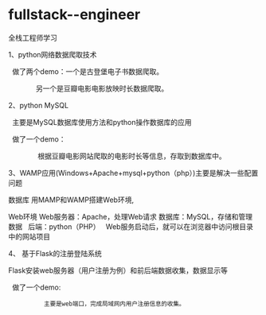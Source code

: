 # fullstack--engineer
全栈工程师学习

1、python网络数据爬取技术

   做了两个demo：一个是古登堡电子书数据爬取。
   
               另一个是豆瓣电影电影放映时长数据爬取。
               
2、python MySQL

   主要是MySQL数据库使用方法和python操作数据库的应用
   
   做了一个demo：
   
                根据豆瓣电影网站爬取的电影时长等信息，存取到数据库中。
                
3、WAMP应用(Windows+Apache+mysql+python（php）)主要是解决一些配置问题

   数据库 用MAMP和WAMP搭建Web环境,

   Web环境
   Web服务器：Apache，处理Web请求
   数据库：MySQL，存储和管理数据
   后端：python（PHP）
   Web服务启动后，就可以在浏览器中访问根目录中的网站项目

                
4、 基于Flask的注册登陆系统

  Flask安装web服务器（用户注册为例）和前后端数据收集，数据显示等

   做了一个demo:
   
              主要是web端口，完成局域网内用户注册信息的收集。
  
